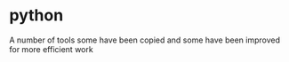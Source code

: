 # python
A number of tools some have been copied and some have been improved for more efficient work
